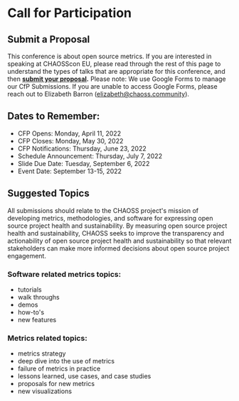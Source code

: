 # Call for Participation

## Submit a Proposal

This conference is about open source metrics.
If you are interested in speaking at CHAOSScon EU,
please read through the rest of this page to understand the types of talks
that are appropriate for this conference, and then **[submit your proposal][submit].** Please note: We use Google Forms to manage our CfP Submissions. If you are unable to access Google Forms, please reach out to Elizabeth Barron (elizabeth@chaoss.community).


## Dates to Remember:  
* CFP Opens: Monday, April 11, 2022
* CFP Closes: Monday, May 30, 2022
* CFP Notifications: Thursday, June 23, 2022
* Schedule Announcement: Thursday, July 7, 2022
* Slide Due Date: Tuesday, September 6, 2022
* Event Date: September 13-15, 2022


## Suggested Topics
All submissions should relate to the CHAOSS project's mission of developing
metrics, methodologies, and software for expressing open source project
health and sustainability. By measuring open source project health and
sustainability, CHAOSS seeks to improve the transparency and
actionability of open source project health and sustainability so
that relevant stakeholders can make more informed decisions about
open source project engagement.  

### Software related metrics topics:
   + tutorials  
   + walk throughs  
   + demos  
   + how-to's  
   + new features  


### Metrics related topics:
   + metrics strategy  
   + deep dive into the use of metrics  
   + failure of metrics in practice  
   + lessons learned, use cases, and case studies  
   + proposals for new metrics  
   + new visualizations  


[submit]: https://docs.google.com/forms/d/14oG7HdBS7eQDi3tDoBSiKpm5FaUqYWj5FV-puxmZtzg/viewform?edit_requested=true
